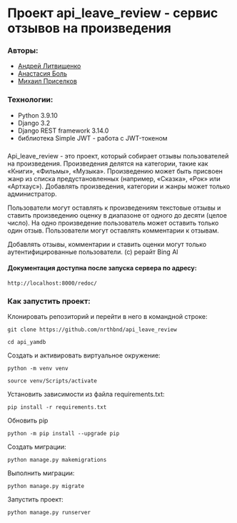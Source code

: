 # Проект api_leave_review - сервис отзывов на произведения

### Авторы:
- [Андрей Литвищенко](https://github.com/andy-rust "Github page")
- [Анастасия Боль](https://github.com/nrthbnd "Github page")
- [Михаил Приселков](https://github.com/BaronFAS "Github page")

### Технологии:
- Python 3.9.10
- Django 3.2
- Django REST framework 3.14.0
- библиотека Simple JWT - работа с JWT-токеном

### 
Api_leave_review - это проект, который собирает отзывы пользователей на произведения. Произведения делятся на категории, такие как «Книги», «Фильмы», «Музыка». Произведению может быть присвоен жанр из списка предустановленных (например, «Сказка», «Рок» или «Артхаус»). Добавлять произведения, категории и жанры может только администратор.

Пользователи могут оставлять к произведениям текстовые отзывы и ставить произведению оценку в диапазоне от одного до десяти (целое число). На одно произведение пользователь может оставить только один отзыв. Пользователи могут оставлять комментарии к отзывам.

Добавлять отзывы, комментарии и ставить оценки могут только аутентифицированные пользователи.
(с) рерайт Bing Al

#### Документация доступна после запуска сервера по адресу:
```
http://localhost:8000/redoc/
```
### Как запустить проект:

Клонировать репозиторий и перейти в него в командной строке:

```
git clone https://github.com/nrthbnd/api_leave_review
```

```
cd api_yamdb
```

Cоздать и активировать виртуальное окружение:

```
python -m venv venv
```

```
source venv/Scripts/activate
```

Установить зависимости из файла requirements.txt:

```
pip install -r requirements.txt
```

Обновить pip

```
python -m pip install --upgrade pip
```

Создать миграции:

```
python manage.py makemigrations
```

Выполнить миграции:

```
python manage.py migrate
```

Запустить проект:

```
python manage.py runserver
```

